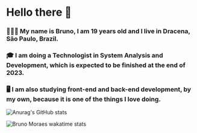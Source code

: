 # Hello there 👋

### 👨🏻‍💻 My name is Bruno, I am 19 years old and I live in Dracena, São Paulo, Brazil.
### 🎓 I am doing a Technologist in System Analysis and Development, which is expected to be finished at the end of 2023. 
### 🖥️ I am also studying front-end and back-end development, by my own, because it is one of the things I love doing.

![Anurag's GitHub stats](https://github-readme-stats.vercel.app/api?username=BrunoMoraesKS&show_icons=true&theme=dark)

![Bruno Moraes wakatime stats](https://github-readme-stats.vercel.app/api/wakatime?username=@BrunoMoraesKS)
